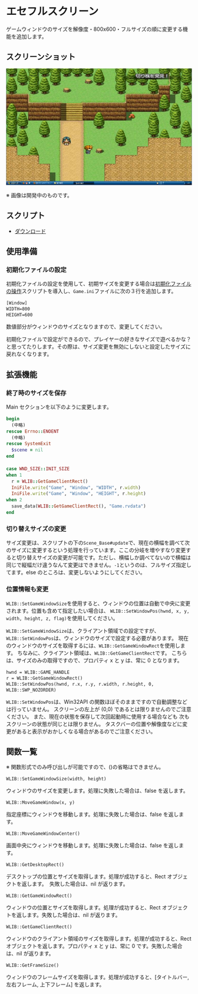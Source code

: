 # エセフルスクリーン

ゲームウィンドウのサイズを解像度・800x600・フルサイズの順に変更する機能を追加します。

## スクリーンショット

![スクショ１](imgs/SS091227970515.jpg)

※ 画像は開発中のものです。

## スクリプト

- [ダウンロード](https://raw.githubusercontent.com/cacao-soft/RMVX/main/WindowSize.rb)

## 使用準備

### 初期化ファイルの設定

初期化ファイルの設定を使用して、初期サイズを変更する場合は[初期化ファイルの操作](https://raw.githubusercontent.com/cacao-soft/RMVX/main/ExFile.rb)スクリプトを導入し、`Game.ini`ファイルに次の３行を追加します。
```
[Window]
WIDTH=800
HEIGHT=600
```
数値部分がウィンドウのサイズとなりますので、変更してください。

初期化ファイルで設定ができるので、プレイヤーの好きなサイズで遊べるかな？と思ってたりします。その際は、サイズ変更を無効にしないと設定したサイズに戻れなくなります。

## 拡張機能

### 終了時のサイズを保存

Main セクションを以下のように変更します。
```ruby
begin
  (中略)
rescue Errno::ENOENT
  (中略)
rescue SystemExit
  $scene = nil
end

case WND_SIZE::INIT_SIZE
when 1
  r = WLIB::GetGameClientRect()
  IniFile.write("Game", "Window", "WIDTH", r.width)
  IniFile.write("Game", "Window", "HEIGHT", r.height)
when 2
  save_data(WLIB::GetGameClientRect(), "Game.rvdata")
end
```

### 切り替えサイズの変更

サイズ変更は、スクリプトの下の`Scene_Base#update`で、現在の横幅を調べて次のサイズに変更するという処理を行っています。ここの分岐を増やすなり変更すると切り替えサイズの変更が可能です。ただし、横幅しか調べてないので横幅は同じで縦幅だけ違うなんて変更はできません。`-1`というのは、フルサイズ指定してます。else のところは、変更しないようにしてください。

### 位置情報も変更

`WLIB::SetGameWindowSize`を使用すると、ウィンドウの位置は自動で中央に変更されます。位置も含めて指定したい場合は、
`WLIB::SetWindowPos(hwnd, x, y, width, height, z, flag)`を使用してください。

`WLIB::SetGameWindowSize`は、クライアント領域での設定ですが、
`WLIB::SetWindowPos`は、ウィンドウのサイズで設定する必要があります。
現在のウィンドウのサイズを取得するには、`WLIB::GetGameWindowRect`を使用します。
ちなみに、クライアント領域は、`WLIB::GetGameClientRect`です。
こちらは、サイズのみの取得ですので、プロパティ x と y は、常に 0 となります。

```
hwnd = WLIB::GAME_HANDLE
r = WLIB::GetGameWindowRect()
WLIB::SetWindowPos(hwnd, r.x, r.y, r.width, r.height, 0, WLIB::SWP_NOZORDER)
```

`WLIB::SetWindowPos`は、Win32API の関数ほぼそのままですので自動調整などは行っていません。
スクリーンの左上が (0,0) であるとは限りませんのでご注意ください。
また、現在の状態を保存して次回起動時に使用する場合なども
次もスクリーンの状態が同じとは限りません。
タスクバーの位置や解像度などに変更があると表示がおかしくなる場合があるのでご注意ください。

## 関数一覧

※ 関数形式でのみ呼び出しが可能ですので、()の省略はできません。

```
WLIB::SetGameWindowSize(width, height)
```
ウィンドウのサイズを変更します。処理に失敗した場合は、false を返します。

```
WLIB::MoveGameWindow(x, y)
```
指定座標にウィンドウを移動します。処理に失敗した場合は、false を返します。

```
WLIB::MoveGameWindowCenter()
```
画面中央にウィンドウを移動します。処理に失敗した場合は、false を返します。

```
WLIB::GetDesktopRect()
```
デスクトップの位置とサイズを取得します。処理が成功すると、Rect オブジェクトを返します。　失敗した場合は、nil が返ります。

```
WLIB::GetGameWindowRect()
```
ウィンドウの位置とサイズを取得します。処理が成功すると、Rect オブジェクトを返します。失敗した場合は、nil が返ります。

```
WLIB::GetGameClientRect()
```
ウィンドウのクライアント領域のサイズを取得します。処理が成功すると、Rect オブジェクトを返します。プロパティ x と y は、常に 0 です。失敗した場合は、nil が返ります。

```
WLIB::GetFrameSize()
```
ウィンドウのフレームサイズを取得します。処理が成功すると、[タイトルバー, 左右フレーム, 上下フレーム] を返します。
